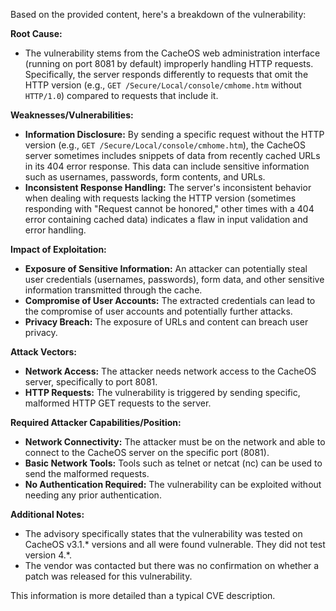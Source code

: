 Based on the provided content, here's a breakdown of the vulnerability:

**Root Cause:**

*   The vulnerability stems from the CacheOS web administration interface (running on port 8081 by default) improperly handling HTTP requests. Specifically, the server responds differently to requests that omit the HTTP version (e.g., `GET /Secure/Local/console/cmhome.htm` without `HTTP/1.0`) compared to requests that include it.

**Weaknesses/Vulnerabilities:**

*   **Information Disclosure:** By sending a specific request without the HTTP version (e.g., `GET /Secure/Local/console/cmhome.htm`), the CacheOS server sometimes includes snippets of data from recently cached URLs in its 404 error response. This data can include sensitive information such as usernames, passwords, form contents, and URLs.
*   **Inconsistent Response Handling:** The server's inconsistent behavior when dealing with requests lacking the HTTP version (sometimes responding with "Request cannot be honored," other times with a 404 error containing cached data) indicates a flaw in input validation and error handling.

**Impact of Exploitation:**

*   **Exposure of Sensitive Information:** An attacker can potentially steal user credentials (usernames, passwords), form data, and other sensitive information transmitted through the cache.
*   **Compromise of User Accounts:** The extracted credentials can lead to the compromise of user accounts and potentially further attacks.
*   **Privacy Breach:** The exposure of URLs and content can breach user privacy.

**Attack Vectors:**

*   **Network Access:** The attacker needs network access to the CacheOS server, specifically to port 8081.
*   **HTTP Requests:** The vulnerability is triggered by sending specific, malformed HTTP GET requests to the server.

**Required Attacker Capabilities/Position:**

*   **Network Connectivity:** The attacker must be on the network and able to connect to the CacheOS server on the specific port (8081).
*   **Basic Network Tools:** Tools such as telnet or netcat (nc) can be used to send the malformed requests.
*   **No Authentication Required:** The vulnerability can be exploited without needing any prior authentication.

**Additional Notes:**

*   The advisory specifically states that the vulnerability was tested on CacheOS v3.1.* versions and all were found vulnerable. They did not test version 4.*.
*   The vendor was contacted but there was no confirmation on whether a patch was released for this vulnerability.

This information is more detailed than a typical CVE description.
